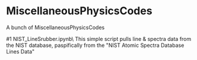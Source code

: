 # MiscellaneousPhysicsCodes
A bunch of MiscellaneousPhysicsCodes

#1 NIST_LineSrubber.ipynb\\
This simple script pulls line & spectra data from the NIST database, paspifically from the "NIST Atomic Spectra Database Lines Data"
